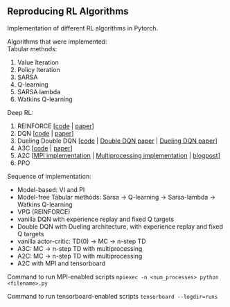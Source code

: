 ## Reproducing RL Algorithms

Implementation of different RL algorithms in Pytorch.

Algorithms that were implemented: <br>
Tabular methods: <br>
1. Value Iteration
2. Policy Iteration
3. SARSA
4. Q-learning
5. SARSA lambda
6. Watkins Q-learning

Deep RL:<br>
1. REINFORCE [[code](vanilla_policy_gradient/REINFORCE.py) | [paper](https://papers.nips.cc/paper/1999/file/464d828b85b0bed98e80ade0a5c43b0f-Paper.pdf)]
2. DQN [[code](DQN/vanilla_w_ER_FixedQ/cartpole/dqn_er_fixedq.py) | [paper](https://www.cs.toronto.edu/~vmnih/docs/dqn.pdf)]
3. Dueling Double DQN [[code](DQN/Dueling-Double_w_ER_FixedQ/cartpole/ddqn.py) | [Double DQN paper](https://arxiv.org/pdf/1509.06461.pdf) | [Dueling DQN paper](https://arxiv.org/pdf/1511.06581.pdf)]
4. A3C [[code](A3C/n-stepTD/a3c.py) | [paper](https://arxiv.org/pdf/1602.01783.pdf)]
5. A2C [[MPI implementation](A2C/n-stepTD/a2c_mpi.py) | [Multiprocessing implementation](A2C/n-stepTD/a2c.py) | [blogpost](https://openai.com/blog/baselines-acktr-a2c/)]
6. PPO

Sequence of implementation:

- Model-based: VI and PI
- Model-free Tabular methods: Sarsa -> Q-learning -> Sarsa-lambda -> Watkins Q-learning
- VPG (REINFORCE)
- vanilla DQN with experience replay and fixed Q targets
- Double DQN with Dueling architecture, with experience replay and fixed Q targets
- vanilla actor-critic: TD(0) -> MC -> n-step TD
- A3C: MC -> n-step TD with multiprocessing
- A2C: MC -> n-step TD with multiprocessing
- A2C with MPI and tensorboard


Command to run MPI-enabled scripts
```mpiexec -n <num_processes> python <filename>.py```

Command to run tensorboard-enabled scripts
```tensorboard --logdir=runs```